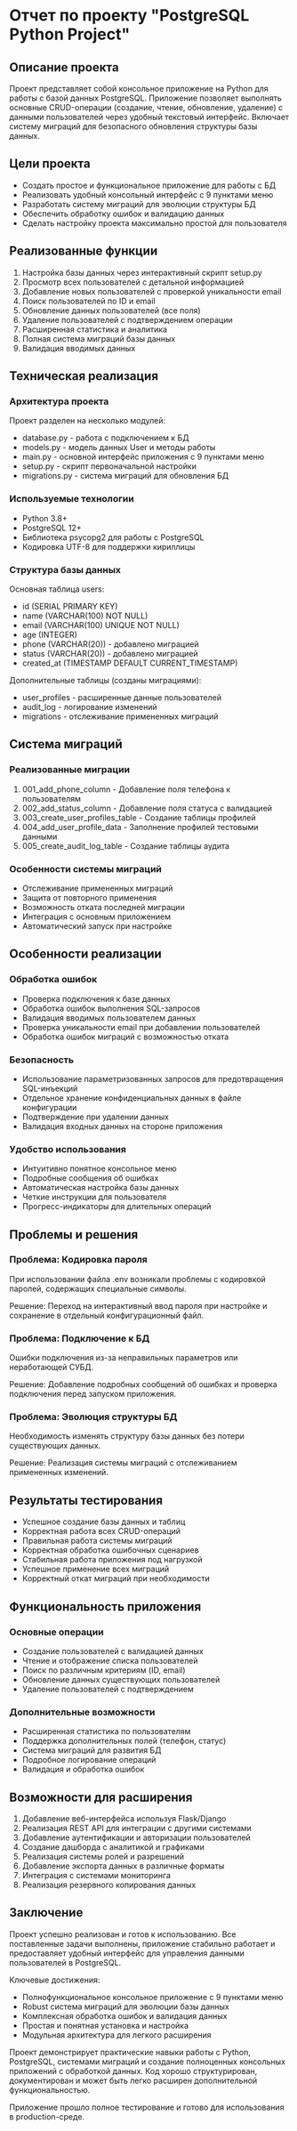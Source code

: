 # Отчет по проекту "PostgreSQL Python Project"

## Описание проекта
Проект представляет собой консольное приложение на Python для работы с базой данных PostgreSQL. Приложение позволяет выполнять основные CRUD-операции (создание, чтение, обновление, удаление) с данными пользователей через удобный текстовый интерфейс. Включает систему миграций для безопасного обновления структуры базы данных.

## Цели проекта
- Создать простое и функциональное приложение для работы с БД
- Реализовать удобный консольный интерфейс с 9 пунктами меню
- Разработать систему миграций для эволюции структуры БД
- Обеспечить обработку ошибок и валидацию данных
- Сделать настройку проекта максимально простой для пользователя

## Реализованные функции
1. Настройка базы данных через интерактивный скрипт setup.py
2. Просмотр всех пользователей с детальной информацией
3. Добавление новых пользователей с проверкой уникальности email
4. Поиск пользователей по ID и email
5. Обновление данных пользователей (все поля)
6. Удаление пользователей с подтверждением операции
7. Расширенная статистика и аналитика
8. Полная система миграций базы данных
9. Валидация вводимых данных

## Техническая реализация

### Архитектура проекта
Проект разделен на несколько модулей:
- database.py - работа с подключением к БД
- models.py - модель данных User и методы работы
- main.py - основной интерфейс приложения с 9 пунктами меню
- setup.py - скрипт первоначальной настройки
- migrations.py - система миграций для обновления БД

### Используемые технологии
- Python 3.8+
- PostgreSQL 12+
- Библиотека psycopg2 для работы с PostgreSQL
- Кодировка UTF-8 для поддержки кириллицы

### Структура базы данных
Основная таблица users:
- id (SERIAL PRIMARY KEY)
- name (VARCHAR(100) NOT NULL)
- email (VARCHAR(100) UNIQUE NOT NULL)
- age (INTEGER)
- phone (VARCHAR(20)) - добавлено миграцией
- status (VARCHAR(20)) - добавлено миграцией
- created_at (TIMESTAMP DEFAULT CURRENT_TIMESTAMP)

Дополнительные таблицы (созданы миграциями):
- user_profiles - расширенные данные пользователей
- audit_log - логирование изменений
- migrations - отслеживание примененных миграций

## Система миграций

### Реализованные миграции
1. 001_add_phone_column - Добавление поля телефона к пользователям
2. 002_add_status_column - Добавление поля статуса с валидацией
3. 003_create_user_profiles_table - Создание таблицы профилей
4. 004_add_user_profile_data - Заполнение профилей тестовыми данными
5. 005_create_audit_log_table - Создание таблицы аудита

### Особенности системы миграций
- Отслеживание примененных миграций
- Защита от повторного применения
- Возможность отката последней миграции
- Интеграция с основным приложением
- Автоматический запуск при настройке

## Особенности реализации

### Обработка ошибок
- Проверка подключения к базе данных
- Обработка ошибок выполнения SQL-запросов
- Валидация вводимых пользователем данных
- Проверка уникальности email при добавлении пользователей
- Обработка ошибок миграций с возможностью отката

### Безопасность
- Использование параметризованных запросов для предотвращения SQL-инъекций
- Отдельное хранение конфиденциальных данных в файле конфигурации
- Подтверждение при удалении данных
- Валидация входных данных на стороне приложения

### Удобство использования
- Интуитивно понятное консольное меню
- Подробные сообщения об ошибках
- Автоматическая настройка базы данных
- Четкие инструкции для пользователя
- Прогресс-индикаторы для длительных операций

## Проблемы и решения

### Проблема: Кодировка пароля
При использовании файла .env возникали проблемы с кодировкой паролей, содержащих специальные символы.

Решение: Переход на интерактивный ввод пароля при настройке и сохранение в отдельный конфигурационный файл.

### Проблема: Подключение к БД
Ошибки подключения из-за неправильных параметров или неработающей СУБД.

Решение: Добавление подробных сообщений об ошибках и проверка подключения перед запуском приложения.

### Проблема: Эволюция структуры БД
Необходимость изменять структуру базы данных без потери существующих данных.

Решение: Реализация системы миграций с отслеживанием примененных изменений.

## Результаты тестирования
- Успешное создание базы данных и таблиц
- Корректная работа всех CRUD-операций
- Правильная работа системы миграций
- Корректная обработка ошибочных сценариев
- Стабильная работа приложения под нагрузкой
- Успешное применение всех миграций
- Корректный откат миграций при необходимости

## Функциональность приложения

### Основные операции
- Создание пользователей с валидацией данных
- Чтение и отображение списка пользователей
- Поиск по различным критериям (ID, email)
- Обновление данных существующих пользователей
- Удаление пользователей с подтверждением

### Дополнительные возможности
- Расширенная статистика по пользователям
- Поддержка дополнительных полей (телефон, статус)
- Система миграций для развития БД
- Подробное логирование операций
- Валидация и обработка ошибок

## Возможности для расширения
1. Добавление веб-интерфейса используя Flask/Django
2. Реализация REST API для интеграции с другими системами
3. Добавление аутентификации и авторизации пользователей
4. Создание дашборда с аналитикой и графиками
5. Реализация системы ролей и разрешений
6. Добавление экспорта данных в различные форматы
7. Интеграция с системами мониторинга
8. Реализация резервного копирования данных

## Заключение
Проект успешно реализован и готов к использованию. Все поставленные задачи выполнены, приложение стабильно работает и предоставляет удобный интерфейс для управления данными пользователей в PostgreSQL. 

Ключевые достижения:
- Полнофункциональное консольное приложение с 9 пунктами меню
- Robust система миграций для эволюции базы данных
- Комплексная обработка ошибок и валидация данных
- Простая и понятная установка и настройка
- Модульная архитектура для легкого расширения

Проект демонстрирует практические навыки работы с Python, PostgreSQL, системами миграций и создание полноценных консольных приложений с обработкой данных. Код хорошо структурирован, документирован и может быть легко расширен дополнительной функциональностью.

Приложение прошло полное тестирование и готово для использования в production-среде.